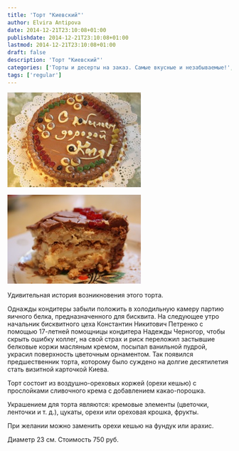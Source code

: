 ```yaml
---
title: 'Торт "Киевский"'
author: Elvira Antipova
date: 2014-12-21T23:10:08+01:00
publishdate: 2014-12-21T23:10:08+01:00
lastmod: 2014-12-21T23:10:08+01:00
draft: false
description: 'Торт "Киевский"'
categories: ['Торты и десерты на заказ. Самые вкусные и незабываемые!', 'Basic posts']
tags: ['regular']
---
```



[![IMG_6401 1](IMG_6401-1-300x213.jpg)](IMG_6401-1.jpg)
 
[![IMG_6452](IMG_6452-300x200.jpg)](IMG_6452.jpg)
 
Удивительная история возникновения этого торта.
 
Однажды кондитеры забыли положить в холодильную камеру партию яичного белка, предназначенного для бисквита. На следующее утро начальник бисквитного цеха Константин Никитович Петренко с помощью 17-летней помощницы кондитера Надежды Черногор, чтобы скрыть ошибку коллег, на свой страх и риск переложил застывшие белковые коржи масляным кремом, посыпал ванильной пудрой, украсил поверхность цветочным орнаментом. Так появился предшественник торта, которому было суждено на долгие десятилетия стать визитной карточкой Киева.
 
Торт состоит из воздушно-ореховых коржей (орехи кешью) с прослойками сливочного крема с добавлением какао-порошка.
 
Украшением для торта являются: кремовые элементы (цветочки, ленточки и т. д.), цукаты, орехи или ореховая крошка, фрукты.
 
При желании можно заменить орехи кешью на фундук или арахис.
 
Диаметр 23 см. Стоимость 750 руб.
 
